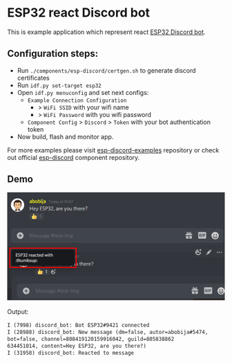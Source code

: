 # ESP32 react Discord bot

This is example application which represent react [ESP32 Discord bot](https://github.com/abobija/esp-discord).

## Configuration steps:

- Run `./components/esp-discord/certgen.sh` to generate discord certificates
- Run `idf.py set-target esp32`
- Open `idf.py menuconfig` and set next configs:
  - `Example Connection Configuration`
    - \> `WiFi SSID` with your wifi name
    - \> `WiFi Password` with you wifi password
  - `Component Config` > `Discord` > `Token` with your bot authentication token
- Now build, flash and monitor app.

For more examples please visit [esp-discord-examples](https://github.com/abobija/esp-discord-examples) repository or check out official [esp-discord](https://github.com/abobija/esp-discord) component repository.

## Demo

![Discord react bot chat](docs/chat.png)

Output:

```
I (7998) discord_bot: Bot ESP32#9421 connected
I (28988) discord_bot: New message (dm=false, autor=abobija#5474, bot=false, channel=808419120159916042, guild=805838862
634451014, content=Hey ESP32, are you there?)
I (31958) discord_bot: Reacted to message
```